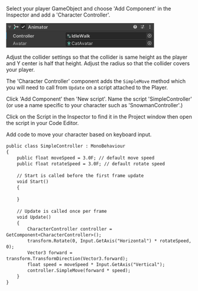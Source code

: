 Select your player GameObject and choose 'Add Component' in the Inspector and add a 'Character Controller'.

![The Animator component in the Inspector window with 'IdleWalk' populated.](images/animator-component.png)

Adjust the collider settings so that the collider is same height as the player and Y center is half that height. Adjust the radius so that the collider covers your player. 

The 'Character Controller' component adds the `SimpleMove` method which you will need to call from `Update` on a script attached to the Player. 

Click 'Add Component' then 'New script'. Name the script 'SimpleController' (or use a name specific to your character such as 'SnowmanController'.)

Click on the Script in the Inspector to find it in the Project window then open the script in your Code Editor. 

Add code to move your character based on keyboard input. 

```
public class SimpleController : MonoBehaviour
{
    public float moveSpeed = 3.0F; // default move speed
    public float rotateSpeed = 3.0F; // default rotate speed

    // Start is called before the first frame update
    void Start()
    {
        
    }

    // Update is called once per frame
    void Update()
    {
        CharacterController controller = GetComponent<CharacterController>();
        transform.Rotate(0, Input.GetAxis("Horizontal") * rotateSpeed, 0);
        Vector3 forward = transform.TransformDirection(Vector3.forward);
        float speed = moveSpeed * Input.GetAxis("Vertical");
        controller.SimpleMove(forward * speed);
    }
}
```
